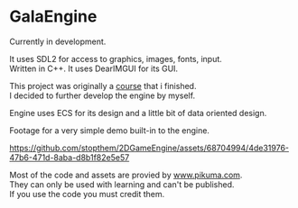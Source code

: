 # GalaEngine

Currently in development.

It uses SDL2 for access to graphics, images, fonts, input. \
Written in C++.
It uses DearIMGUI for its GUI.

This project was originally a [course](pikuma.com/courses/cpp-2d-game-engine-development) that i finished. \
I decided to further develop the engine by myself.

Engine uses ECS for its design and a little bit of data oriented design.

Footage for a very simple demo built-in to the engine.

https://github.com/stopthem/2DGameEngine/assets/68704994/4de31976-47b6-471d-8aba-d8b1f82e5e57

Most of the code and assets are provied by www.pikuma.com. \
They can only be used with learning and can't be published. \
If you use the code you must credit them.
